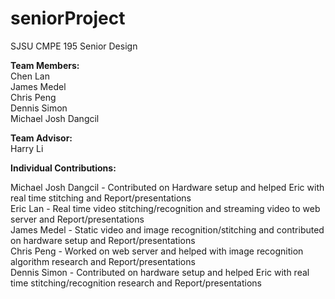 # seniorProject
SJSU CMPE 195 Senior Design

**Team Members:** <br />
Chen Lan <br />
James Medel <br /> 
Chris Peng <br />
Dennis Simon <br />
Michael Josh Dangcil <br />
  
**Team Advisor:** <br />
Harry Li <br />

**Individual Contributions:** <br />

Michael Josh Dangcil - Contributed on Hardware setup and helped Eric with real time stitching and Report/presentations <br />
Eric Lan - Real time video stitching/recognition and streaming video to web server and Report/presentations <br />
James Medel - Static video and image recognition/stitching and contributed on hardware setup and Report/presentations <br />
Chris Peng - Worked on web server and helped with image recognition algorithm research and Report/presentations <br />
Dennis Simon - Contributed on hardware setup and helped Eric with real time stitching/recognition research and Report/presentations <br />


